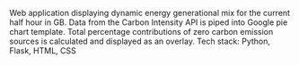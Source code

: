 Web application displaying dynamic energy generational mix for the current half hour in GB. Data from the Carbon Intensity API is piped into Google pie chart template. Total percentage contributions of zero carbon emission sources is calculated and displayed as an overlay.
Tech stack: Python, Flask, HTML, CSS
